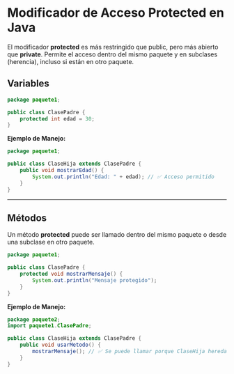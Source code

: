 # Modificador de Acceso Protected en Java

El modificador **protected** es más restringido que public, pero más
abierto que **private**. Permite el acceso dentro del mismo paquete y 
en subclases (herencia), incluso si están en otro paquete.

## Variables

```java
package paquete1;

public class ClasePadre {
    protected int edad = 30;
}
```

**Ejemplo de Manejo:**
```java
package paquete1;

public class ClaseHija extends ClasePadre {
    public void mostrarEdad() {
        System.out.println("Edad: " + edad); // ✅ Acceso permitido
    }
}
```

---

## Métodos
Un método **protected** puede ser llamado dentro del mismo paquete
o desde una subclase en otro paquete.

```java
package paquete1;

public class ClasePadre {
    protected void mostrarMensaje() {
        System.out.println("Mensaje protegido");
    }
}
```

**Ejemplo de Manejo:**
```java
package paquete2;
import paquete1.ClasePadre;

public class ClaseHija extends ClasePadre {
    public void usarMetodo() {
        mostrarMensaje(); // ✅ Se puede llamar porque ClaseHija hereda de ClasePadre
    }
}
```


